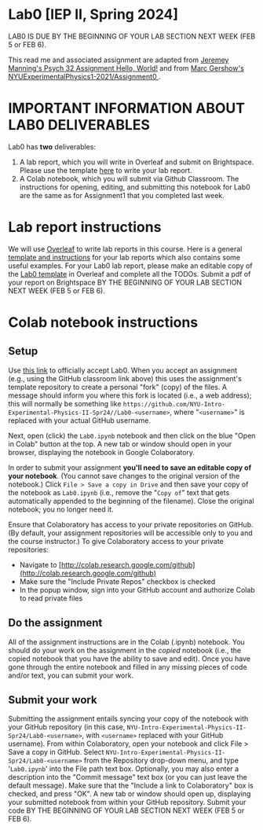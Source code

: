 # Lab0 [IEP II, Spring 2024]

LAB0 IS DUE BY THE BEGINNING OF YOUR LAB SECTION NEXT WEEK (FEB 5 or FEB 6). 

This read me and associated assignment are adapted from [Jeremey Manning's Psych 32 Assignment Hello, World!](github.com/ContextLab/psyc32-hello-world/) and from [Marc Gershow's NYUExperimentalPhysics1-2021/Assignment0
](github.com/NYU-IEP-2022-2023-Assignments/Assignment0).


# IMPORTANT INFORMATION ABOUT LAB0 DELIVERABLES
Lab0 has **two** deliverables:
1. A lab report, which you will write in Overleaf and submit on Brightspace. Please use the template [here](https://www.overleaf.com/read/gkmzrjkdgfwj#d6fa91) to write your lab report. 
2. A Colab notebook, which you will submit via Github Classroom. The instructions for opening, editing, and submitting this notebook for Lab0 are the same as for Assignment1 that you completed last week.


# Lab report instructions
We will use [Overleaf](https://www.overleaf.com/learn) to write lab reports in this course. Here is a general [template and instructions]() for your lab reports which also contains some useful examples. For your Lab0 lab report, please make an editable copy of the [Lab0 template](https://www.overleaf.com/read/gkmzrjkdgfwj#d6fa91) in Overleaf and complete all the TODOs. Submit a pdf of your report on Brightspace BY THE BEGINNING OF YOUR LAB SECTION NEXT WEEK (FEB 5 or FEB 6). 


# Colab notebook instructions 
## Setup
Use [this link](https://classroom.github.com/a/iZSRGeXh) to officially accept Lab0. When you accept an assignment (e.g., using the GitHub classroom link above) this uses the assignment's template repository to create a personal "fork" (copy) of the files.  A message should inform you where this fork is located (i.e., a web address); this will normally be something like `https://github.com/NYU-Intro-Experimental-Physics-II-Spr24//Lab0-<username>`, where "`<username>`" is replaced with your actual GitHub username.

Next, open (click) the `Lab0.ipynb` notebook and then click on the blue "Open in Colab" button at the top. A new tab or window should open in your browser, displaying the notebook in Google Colaboratory.

In order to submit your assignment **you'll need to save an editable copy of your notebook**. (You cannot save changes to the original version of the notebook.) Click `File > Save a copy in Drive` and then save your copy of the notebook as `Lab0.ipynb` (i.e., remove the "`Copy of`" text that gets automatically appended to the beginning of the filename). Close the original notebook; you no longer need it. 

Ensure that Colaboratory has access to your private repositories on GitHub.  (By default, your assignment repositories will be accessible only to you and the course instructor.) To give Colaboratory access to your private repositories:
- Navigate to [http://colab.research.google.com/github](http://colab.research.google.com/github)
- Make sure the "Include Private Repos" checkbox is checked
- In the popup window, sign into your GitHub account and authorize Colab to read private files

## Do the assignment
All of the assignment instructions are in the Colab (.ipynb) notebook. You should do your work on the assignment in the *copied* notebook (i.e., the copied notebook that you have the ability to save and edit). Once you have gone through the entire notebook and filled in any missing pieces of code and/or text, you can submit your work. 

## Submit your work
Submitting the assignment entails syncing your copy of the notebook with your GitHub repository (in this case, `NYU-Intro-Experimental-Physics-II-Spr24/Lab0-<username>`, with `<username>` replaced with your GitHub username).  From within Colaboratory, open your notebook and click File > Save a copy in GitHub.  Select `NYU-Intro-Experimental-Physics-II-Spr24/Lab0-<username>` from the Repository drop-down menu, and type '`Lab0.ipynb`' into the File path text box.  Optionally, you may also enter a description into the "Commit message" text box (or you can just leave the default message).  Make sure that the "Include a link to Colaboratory" box is checked, and press "OK".  A new tab or window should open up, displaying your submitted notebook from within your GitHub repository. Submit your code BY THE BEGINNING OF YOUR LAB SECTION NEXT WEEK (FEB 5 or FEB 6).
